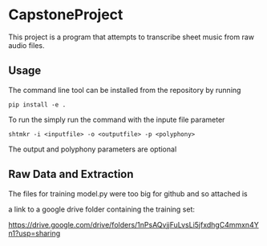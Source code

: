 # CapstoneProject

This project is a program that attempts to transcribe sheet music from raw audio files.


## Usage

The command line tool can be installed from the repository by running

`pip install -e .`

To run the simply run the command with the inpute file parameter

`shtmkr -i <inputfile> -o <outputfile> -p <polyphony>`

The output and polyphony parameters are optional

## Raw Data and Extraction

The files for training model.py were too big for github and so attached is 

a link to a google drive folder containing the training set:

https://drive.google.com/drive/folders/1nPsAQvjjFuLvsLi5jfxdhgC4mmxn4Yn1?usp=sharing